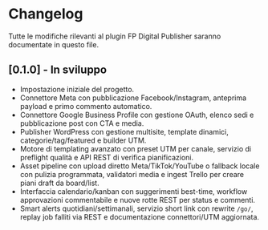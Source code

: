 # Changelog

Tutte le modifiche rilevanti al plugin FP Digital Publisher saranno documentate in questo file.

## [0.1.0] - In sviluppo
- Impostazione iniziale del progetto.
- Connettore Meta con pubblicazione Facebook/Instagram, anteprima payload e primo commento automatico.
- Connettore Google Business Profile con gestione OAuth, elenco sedi e pubblicazione post con CTA e media.
- Publisher WordPress con gestione multisite, template dinamici, categorie/tag/featured e builder UTM.
- Motore di templating avanzato con preset UTM per canale, servizio di preflight qualità e API REST di verifica pianificazioni.
- Asset pipeline con upload diretto Meta/TikTok/YouTube o fallback locale con pulizia programmata, validatori media e ingest Trello per creare piani draft da board/list.
- Interfaccia calendario/kanban con suggerimenti best-time, workflow approvazioni commentabile e nuove rotte REST per status e commenti.
- Smart alerts quotidiani/settimanali, servizio short link con rewrite `/go/`, replay job falliti via REST e documentazione connettori/UTM aggiornata.

